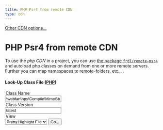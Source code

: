 ```yaml
---
title: PHP Psr4 from remote CDN
type: cdn
---
```


[Other CDN options...](cdn/index)

# PHP Psr4 from remote CDN

To use the *php CDN* in a project, you can use [the package `frdl/remote-psr4`](https://github.com/frdl/remote-psr4) and autoload php classes on demand from one or more remote servers. Further you can map namespaces to remote-folders, etc... .


#### Look-Up Class File ([PHP](https://frdl.webfan.de/install/?source=*))


<div class="container">
<form action="https://cdn.frdl.io/_redirect.php" method="POST" target="_blank">
  <input type="hidden" name="packageType" value="php-class" /> 
 
 <legend>Class Name</legend>
 <input type="text" name="packageName" placeholder="\webfan\hps\Compile\MimeStubIndex::class"  value="\webfan\hps\Compile\MimeStubIndex::class" /> 
 
 
 <legend>Class Version</legend>
 <input type="text" name="packageVersion" placeholder="latest"  value="latest"  readonly /> 
 
 <legend>View</legend>
 <select name="plugin">
 <option value="raw">Raw Source Code</option>
 <option value="bundle" disabled>Package</option>
 <option value="browse" selected>Pretty Highlight File</option>
 </select>
 
  <input type="submit" value="Go..." /> 
</form>
</div>
